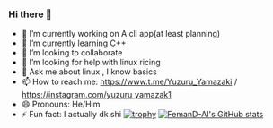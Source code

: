 ### Hi there 👋

- 🔭 I’m currently working on A cli app(at least planning)
- 🌱 I’m currently learning C++
- 👯 I’m looking to collaborate 
- 🤔 I’m looking for help with linux ricing
- 💬 Ask me about linux , I know basics 
- 📫 How to reach me: https://www.t.me/Yuzuru_Yamazaki / https://instagram.com/yuzuru_yamazak1
- 😄 Pronouns: He/Him
- ⚡ Fun fact: I actually dk shi
 [![trophy](https://github-profile-trophy.vercel.app/?username=Yuzuru-Yamazaki)](https://github.com/Yuzuru-Yamazaki/github-profile-trophy)
[![FemanD-AI's GitHub stats](https://github-readme-stats.vercel.app/api?username=Yuzuru-Yamazaki)](https://github.com/Yuzuru-Yamazaki/github-readme-stats)
